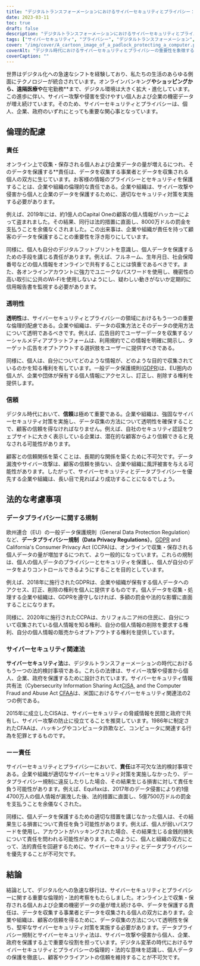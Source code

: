 ```yaml
---
title: "デジタルトランスフォーメーションにおけるサイバーセキュリティとプライバシー：法的・倫理的検討事項"
date: 2023-03-11
toc: true
draft: false
description: "デジタルトランスフォーメーションにおけるサイバーセキュリティとプライバシーの法的・倫理的配慮について学ぶ。"
tags: ["サイバーセキュリティ", "プライバシー", "デジタルトランスフォーメーション", "データプライバシー", "データ保護", "エシックス", "責任感", "透明性（トランスペアレンシー", "トラスト", "情報漏えい", "データ収集", "データセキュリティ", "データ規制", "データプライバシー規制", "サイバーセキュリティ関連法", "ライアビリティ", "データ保護法", "データ保護規制", "オンラインセキュリティ", "情報セキュリティ"]
cover: "/img/cover/A_cartoon_image_of_a_padlock_protecting_a_computer.png"
coverAlt: "デジタル時代におけるサイバーセキュリティとプライバシーの重要性を象徴する、コンピューターを守る南京錠や鍵のアイコンが描かれた盾の漫画画像です。"
coverCaption: ""
---
```


世界はデジタル化への急速なシフトを経験しており、私たちの生活のあらゆる側面にテクノロジーが統合されています。オンラインバンキング**やショッピングから、**遠隔医療**や**在宅勤務**まで、デジタル環境は大きく拡大・進化しています。この進歩に伴い、サイバー攻撃や侵害を受けやすい個人および企業の機密データが増え続けています。そのため、サイバーセキュリティとプライバシーは、個人、企業、政府のいずれにとっても重要な関心事となっています。

## 倫理的配慮

### 責任

オンライン上で収集・保存される個人および企業データの量が増えるにつれ、そのデータを保護する**責任は、データを収集する事業者とデータを収集される個人の双方に生じています。お客様の情報のプライバシーとセキュリティを保護することは、企業や組織の倫理的な責任である。企業や組織は、サイバー攻撃や侵害から個人と企業のデータを保護するために、適切なセキュリティ対策を実施する必要があります。

例えば、2019年には、約1億人のCapital Oneの顧客の個人情報がハッカーによって盗まれました。その結果、同行は法的措置に直面し、8000万ドルの罰金を支払うことを余儀なくされました。この出来事は、企業や組織が責任を持って顧客のデータを保護することの重要性を浮き彫りにしています。

同様に、個人も自分のデジタルフットプリントを意識し、個人データを保護するための手段を講じる責任があります。例えば、フルネーム、生年月日、社会保障番号などの個人情報をオンラインで共有することには慎重であるべきです。また、各オンラインアカウントに強力でユニークなパスワードを使用し、機密性の高い取引に公共のWi-Fiを使用しないようにし、疑わしい動きがないか定期的に信用報告書を監視する必要があります。

### 透明性

**透明性**は、サイバーセキュリティとプライバシーの領域におけるもう一つの重要な倫理的配慮である。企業や組織は、データの収集方法とそのデータの使用方法について透明であるべきです。例えば、広告目的でユーザーデータを収集するソーシャルメディアプラットフォームは、利用規約でこの情報を明確に開示し、ターゲット広告をオプトアウトする選択肢をユーザーに提供すべきである。

同様に、個人は、自分についてどのような情報が、どのような目的で収集されているのかを知る権利を有しています。一般データ保護規則([GDPR](https://ec.europa.eu/info/law/law-topic/data-protection_en))は、EU圏内の個人が、企業や団体が保有する個人情報にアクセスし、訂正し、削除する権利を提供します。

### 信頼

デジタル時代において、**信頼**は極めて重要である。企業や組織は、強固なサイバーセキュリティ対策を実施し、データ収集の方法について透明性を確保することで、顧客の信頼を得なければなりません。例えば、自社のセキュリティ認証をウェブサイトに大きく表示している企業は、潜在的な顧客からより信頼できると見なされる可能性があります。

顧客との信頼関係を築くことは、長期的な関係を築くために不可欠です。データ漏洩やサイバー攻撃は、顧客の信頼を損ない、企業や組織に風評被害を与える可能性があります。したがって、サイバーセキュリティとデータプライバシーを優先する企業や組織は、長い目で見ればより成功することになるでしょう。

## 法的な考慮事項

### データプライバシーに関する規制

欧州連合（EU）の一般データ保護規則（General Data Protection Regulation）など、**データプライバシー規制（Data Privacy Regulations）**。[GDPR](https://ec.europa.eu/info/law/law-topic/data-protection_en) and California's Consumer Privacy Act (CCPA)は、オンラインで収集・保存される個人データの量が増加するにつれて、より一般的になっています。これらの規制は、個人の個人データのプライバシーとセキュリティを保護し、個人が自分のデータをよりコントロールできるようにすることを目的としています。

例えば、2018年に施行されたGDPRは、企業や組織が保有する個人データへのアクセス、訂正、削除の権利を個人に提供するものです。個人データを収集・処理する企業や組織は、GDPRを遵守しなければ、多額の罰金や法的な影響に直面することになります。

同様に、2020年に施行されたCCPAは、カリフォルニア州の住民に、自分について収集されている個人情報を知る権利、自分の個人情報の削除を要求する権利、自分の個人情報の販売からオプトアウトする権利を提供しています。

### サイバーセキュリティ関連法

**サイバーセキュリティ法**は、デジタルトランスフォーメーションの時代におけるもう一つの法的検討事項である。これらの法律は、サイバー攻撃や侵害から個人、企業、政府を保護するために設計されています。サイバーセキュリティ情報共有法（Cybersecurity Information Sharing Act[CISA](https://www.dhs.gov/cybersecurity-information-sharing-act), and the Computer Fraud and Abuse Act [CFAA](https://www.justice.gov/criminal-ccips/computer-fraud-and-abuse-act)は、米国におけるサイバーセキュリティ関連法の2つの例である。

2015年に成立したCISAは、サイバーセキュリティの脅威情報を民間と政府で共有し、サイバー攻撃の防止に役立てることを推奨しています。1986年に制定されたCFAAは、ハッキングやコンピュータ詐欺など、コンピュータに関連する行為を犯罪とするものです。

### ーー責任

サイバーセキュリティとプライバシーにおいて、**責任**は不可欠な法的検討事項である。企業や組織が適切なサイバーセキュリティ対策を実施しなかったり、データプライバシー規制に違反したりした場合、その結果生じる損害に対して責任を負う可能性があります。例えば、Equifaxは、2017年のデータ侵害により約1億4700万人の個人情報が漏洩した後、法的措置に直面し、5億7500万ドルの罰金を支払うことを余儀なくされた。

同様に、個人データを保護するための適切な措置を講じなかった個人は、その結果生じる損害について責任を負う可能性があります。例えば、個人が弱いパスワードを使用し、アカウントがハッキングされた場合、その結果生じる金銭的損失について責任を問われる可能性があります。このように、個人と組織の双方にとって、法的責任を回避するために、サイバーセキュリティとデータプライバシーを優先することが不可欠です。


## 結論

結論として、デジタル化への急速な移行は、サイバーセキュリティとプライバシーに関する重要な倫理的・法的考察をもたらしました。オンライン上で収集・保存される個人および企業の機密データの量が増え続ける中、データを保護する責任は、データを収集する事業者とデータを収集される個人の双方にあります。企業や組織は、顧客の信頼を得るために、データ収集の方法について透明性を保ち、堅牢なサイバーセキュリティ対策を実施する必要があります。データプライバシー規制とサイバーセキュリティ法は、サイバー攻撃や侵害から個人、企業、政府を保護する上で重要な役割を担っています。デジタル変革の時代におけるサイバーセキュリティとプライバシーの倫理的・法的な意味を認識し、個人データの保護を徹底し、顧客やクライアントの信頼を維持することが不可欠です。
